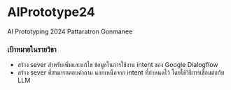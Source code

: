 # AIPrototype24
AI Prototyping 2024 Pattaratron Gonmanee
### เป้าหมายในรายวิชา
- สร้าง sever สําหรับเพิ่มและแก้ไข ข้อมูลในการใช้งาน intent ของ Google Dialogflow
- สร้าง sever ที่สามารถตอบคําถาม นอกเหนือจาก intent ที่กําหนดไว้ โดยใช้วิธีการเชื่อมต่อกับ LLM
